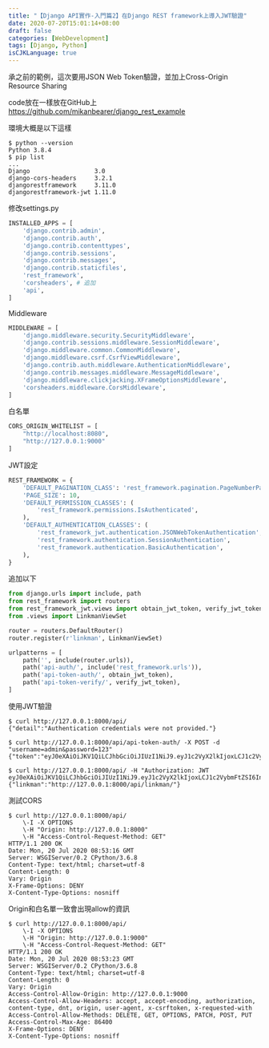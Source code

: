 ```yaml
---
title: "【Django API實作-入門篇2】在Django REST framework上導入JWT驗證"
date: 2020-07-20T15:01:14+08:00
draft: false
categories: [WebDevelopment]
tags: [Django, Python]
isCJKLanguage: true
---
```

承之前的範例，這次要用JSON Web Token驗證，並加上Cross-Origin Resource Sharing
<!--more-->
  
code放在一樣放在GitHub上
<a href="https://github.com/mikanbearer/django_rest_example">https://github.com/mikanbearer/django_rest_example</a>
  
環境大概是以下這樣
```
$ python --version
Python 3.8.4
$ pip list
...
Django                  3.0
django-cors-headers     3.2.1
djangorestframework     3.11.0
djangorestframework-jwt 1.11.0

```
  
修改settings.py
```:django_rest_example/settings.py {linenos=table, linenostart=33, hl_lines=[9]}
INSTALLED_APPS = [
    'django.contrib.admin',
    'django.contrib.auth',
    'django.contrib.contenttypes',
    'django.contrib.sessions',
    'django.contrib.messages',
    'django.contrib.staticfiles',
    'rest_framework',
    'corsheaders', # 追加
    'api',
]
```
  
Middleware
```:django_rest_example/settings.py {linenos=table, linenostart=45, hl_lines=[9]}
MIDDLEWARE = [
    'django.middleware.security.SecurityMiddleware',
    'django.contrib.sessions.middleware.SessionMiddleware',
    'django.middleware.common.CommonMiddleware',
    'django.middleware.csrf.CsrfViewMiddleware',
    'django.contrib.auth.middleware.AuthenticationMiddleware',
    'django.contrib.messages.middleware.MessageMiddleware',
    'django.middleware.clickjacking.XFrameOptionsMiddleware',
    'corsheaders.middleware.CorsMiddleware',
]
```
  
白名單
```:django_rest_example/settings.py {linenos=table, linenostart=133, hl_lines=["1-4"]}
CORS_ORIGIN_WHITELIST = [
    "http://localhost:8080",
    "http://127.0.0.1:9000"
]
```
  
JWT設定
```:django_rest_example/settings.py {linenos=table, linenostart=127, hl_lines=["4-11"]}
REST_FRAMEWORK = {
    'DEFAULT_PAGINATION_CLASS': 'rest_framework.pagination.PageNumberPagination',
    'PAGE_SIZE': 10,
    'DEFAULT_PERMISSION_CLASSES': (
        'rest_framework.permissions.IsAuthenticated',
    ),
    'DEFAULT_AUTHENTICATION_CLASSES': (
        'rest_framework_jwt.authentication.JSONWebTokenAuthentication',
        'rest_framework.authentication.SessionAuthentication',
        'rest_framework.authentication.BasicAuthentication',
    ),
}
```
  
追加以下
```:api/urls.py {linenos=table, linenostart=1, hl_lines=[3, "12-13"]}
from django.urls import include, path
from rest_framework import routers
from rest_framework_jwt.views import obtain_jwt_token, verify_jwt_token
from .views import LinkmanViewSet

router = routers.DefaultRouter()
router.register(r'linkman', LinkmanViewSet)

urlpatterns = [
    path('', include(router.urls)),
    path('api-auth/', include('rest_framework.urls')),
    path('api-token-auth/', obtain_jwt_token),
    path('api-token-verify/', verify_jwt_token),
]
```
  
使用JWT驗證
```
$ curl http://127.0.0.1:8000/api/
{"detail":"Authentication credentials were not provided."}

$ curl http://127.0.0.1:8000/api/api-token-auth/ -X POST -d "username=admin&password=123"
{"token":"eyJ0eXAiOiJKV1QiLCJhbGciOiJIUzI1NiJ9.eyJ1c2VyX2lkIjoxLCJ1c2VybmFtZSI6InphcSIsImV4cCI6MTU5NTIzMTA1MiwiZW1haWwiOiJxcUBxcS5xcSJ9.JeifIXkcpy7Koui1ezNMJDACJL1pyE_U0faaBBGeN8o"}

$ curl http://127.0.0.1:8000/api/ -H "Authorization: JWT eyJ0eXAiOiJKV1QiLCJhbGciOiJIUzI1NiJ9.eyJ1c2VyX2lkIjoxLCJ1c2VybmFtZSI6InphcSIsImV4cCI6MTU5NTIzMTA1MiwiZW1haWwiOiJxcUBxcS5xcSJ9.JeifIXkcpy7Koui1ezNMJDACJL1pyE_U0faaBBGeN8o"
{"linkman":"http://127.0.0.1:8000/api/linkman/"}
```
  
測試CORS
```
$ curl http://127.0.0.1:8000/api/ 
    \-I -X OPTIONS 
    \-H "Origin: http://127.0.0.1:8000" 
    \-H "Access-Control-Request-Method: GET"
HTTP/1.1 200 OK
Date: Mon, 20 Jul 2020 08:53:16 GMT
Server: WSGIServer/0.2 CPython/3.6.8
Content-Type: text/html; charset=utf-8
Content-Length: 0
Vary: Origin
X-Frame-Options: DENY
X-Content-Type-Options: nosniff
```
Origin和白名單一致會出現allow的資訊
``` {hl_lines=["11-13"]}
$ curl http://127.0.0.1:8000/api/ 
    \-I -X OPTIONS 
    \-H "Origin: http://127.0.0.1:9000" 
    \-H "Access-Control-Request-Method: GET"
HTTP/1.1 200 OK
Date: Mon, 20 Jul 2020 08:53:23 GMT
Server: WSGIServer/0.2 CPython/3.6.8
Content-Type: text/html; charset=utf-8
Content-Length: 0
Vary: Origin
Access-Control-Allow-Origin: http://127.0.0.1:9000
Access-Control-Allow-Headers: accept, accept-encoding, authorization, content-type, dnt, origin, user-agent, x-csrftoken, x-requested-with
Access-Control-Allow-Methods: DELETE, GET, OPTIONS, PATCH, POST, PUT
Access-Control-Max-Age: 86400
X-Frame-Options: DENY
X-Content-Type-Options: nosniff
```